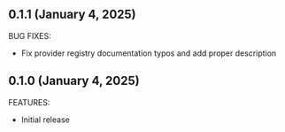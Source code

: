 ## 0.1.1 (January 4, 2025)

BUG FIXES:
- Fix provider registry documentation typos and add proper description

## 0.1.0 (January 4, 2025)

FEATURES:
- Initial release
